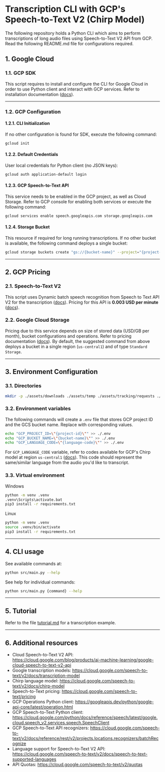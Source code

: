 # Transcription CLI with GCP's Speech-to-Text V2 (Chirp Model)
The following repository holds a Python CLI which aims to 
perform transcriptions of long audio files using Speech-to-Text V2 API 
from GCP. Read the following README.md file for configurations required.

## 1. Google Cloud

### 1.1. GCP SDK
This script requires to install and configure the CLI for Google Cloud in 
order to use Python client and interact with GCP services. Refer to installation documentation ([docs](https://cloud.google.com/sdk/docs/install)).

---

### 1.2. GCP Configuration
#### 1.2.1. CLI Initialization
If no other configuration is found for SDK, execute the following command:
```bash
gcloud init
```

#### 1.2.2. Default Credentials
User local credentials for Python client (no JSON keys):
```bash
gcloud auth application-default login
```

#### 1.2.3. GCP Speech-to-Text API
This service needs to be enabled in the GCP project, as well as Cloud Storage. 
Refer to GCP console for enabling both services or execute the following command:
```bash
gcloud services enable speech.googleapis.com storage.googleapis.com
```

#### 1.2.4. Storage Bucket
This resource if required for long running transcriptions.
If no other bucket is available, the following command deploys a single bucket:
```bash
gcloud storage buckets create "gs://{bucket-name}" --project="{project-id}" --location="us-central1"
```

---

## 2. GCP Pricing
### 2.1. Speech-to-Text V2
This script uses Dynamic batch speech recognition from Speech to Text API V2
for the transcription ([docs](https://cloud.google.com/speech-to-text/v2/docs/batch-recognize)).
Pricing for this API is **0.003 USD per minute** ([docs](https://cloud.google.com/speech-to-text/pricing)).

### 2.2. Google Cloud Storage
Pricing due to this service depends on size of stored data (USD/GB per month), bucket configurations and operations. Refer to pricing documentation ([docs](https://cloud.google.com/storage/pricing)).
By default, the suggested command from above deploys a bucket in a single region (`us-central1`)
and of type `Standard Storage`.

---

## 3. Environment Configuration
### 3.1. Directories
```bash
mkdir -p ./assets/downloads ./assets/temp ./assets/tracking/requests ./assets/tracking/validation
```

### 3.2. Environment variables
The following commands will create a `.env` file that stores GCP project ID and
the GCS bucket name. Replace with corresponding values.
```bash
echo "GCP_PROJECT_ID=\"{project-id}\"" >> ./.env
echo "GCP_BUCKET_NAME=\"{bucket-name}\"" >> ./.env
echo "GCP_LANGUAGE_CODE=\"{language-code}\"" >> ./.env
```
For `GCP_LANGUAGE_CODE` variable, refer to codes available for GCP's Chirp model at region `us-central1` ([docs](https://cloud.google.com/speech-to-text/v2/docs/speech-to-text-supported-languages)). This code should represent the same/similar language from the audio you'd like to transcript.

### 3.3. Virtual environment
Windows
```bash
python -m venv .venv
.venv\Scripts\activate.bat
pip3 install -r requirements.txt
```

Linux
```bash
python -m venv .venv
source .venv/bin/activate
pip3 install -r requirements.txt
```

---

## 4. CLI usage
See available commands at:
```bash
python src/main.py --help
```

See help for individual commands:
```bash
python src/main.py {command} --help
```

---

## 5. Tutorial
Refer to the file [tutorial.md](./docs/tutorial.md) for a transcription example.

---

## 6. Additional resources
* Cloud Speech-to-Text V2 API: https://cloud.google.com/blog/products/ai-machine-learning/google-cloud-speech-to-text-v2-api
* Google transcription models: https://cloud.google.com/speech-to-text/v2/docs/transcription-model
* Chirp language model: https://cloud.google.com/speech-to-text/v2/docs/chirp-model
* Speech-to-Text pricing: https://cloud.google.com/speech-to-text/pricing
* GCP Operations Python client: https://googleapis.dev/python/google-api-core/latest/operation.html
* GCP Speech-to-Text Python client: https://cloud.google.com/python/docs/reference/speech/latest/google.cloud.speech_v2.services.speech.SpeechClient
* GCP Speech-to-Text API recognizers: https://cloud.google.com/speech-to-text/v2/docs/reference/rest/v2/projects.locations.recognizers/batchRecognize
* Language support for Speech-to-Text V2 API: https://cloud.google.com/speech-to-text/v2/docs/speech-to-text-supported-languages
* API Quotas: https://cloud.google.com/speech-to-text/v2/quotas
